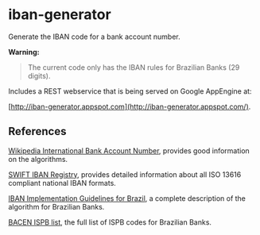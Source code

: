 iban-generator
==============

Generate the IBAN code for a bank account number.

**Warning:**
> The current code only has the IBAN rules for Brazilian Banks (29 digits).

Includes a REST webservice that is being served on Google AppEngine at:

[http://iban-generator.appspot.com](http://iban-generator.appspot.com/).


References
----------
[Wikipedia International Bank Account Number](https://en.wikipedia.org/wiki/International_Bank_Account_Number),
provides good information on the algorithms.

[SWIFT IBAN Registry](http://www.swift.com/dsp/resources/documents/IBAN_Registry.pdf),
provides detailed information about all ISO 13616 compliant national IBAN
formats.

[IBAN Implementation Guidelines for Brazil](www.bcb.gov.br/?IBAN-ING),
a complete description of the algorithm for Brazilian Banks.

[BACEN ISPB list](www.bcb.gov.br/?RELPARTSTR), the full list of ISPB codes
for Brazilian Banks.
